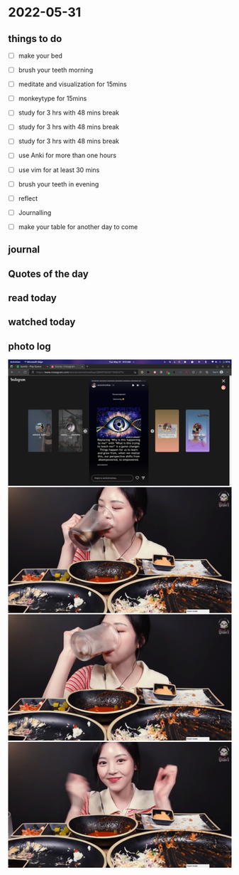 # 2022-05-31

## things to do 

- [ ] make your bed
- [ ] brush your teeth morning
- [ ] meditate and visualization for 15mins
- [ ] monkeytype for 15mins


- [ ] study for 3 hrs with 48 mins break
- [ ] study for 3 hrs with 48 mins break
- [ ] study for 3 hrs with 48 mins break


- [ ] use Anki for more than one hours 
- [ ] use vim for at least 30 mins 


- [ ] brush your teeth in evening
- [ ] reflect
- [ ] Journalling
- [ ] make your table for another day to come 

## journal 

## Quotes of the day  

## read today 

## watched today 

## photo log


!["image"](./media/Screenshot-from-2022-05-31-09-13-40.png)
!["image"](./media/Screenshot-from-2022-05-31-19-24-24.png)
!["image"](./media/Screenshot-from-2022-05-31-19-24-30.png)
!["image"](./media/Screenshot-from-2022-05-31-19-24-50.png)